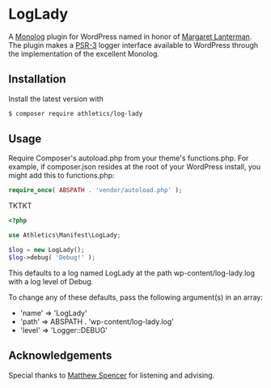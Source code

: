 LogLady
=======

A [Monolog](https://github.com/Seldaek/monolog) plugin for WordPress named in honor of [Margaret Lanterman](https://en.wikipedia.org/wiki/Log_Lady). The plugin makes a [PSR-3](https://github.com/php-fig/fig-standards/blob/master/accepted/PSR-3-logger-interface.md) logger interface available to WordPress through the implementation of the excellent Monolog.

Installation
------------

Install the latest version with

```bash
$ composer require athletics/log-lady
```

Usage
-----

Require Composer's autoload.php from your theme's functions.php. For example, if composer.json resides at the root of your WordPress install, you might add this to functions.php:

```php
require_once( ABSPATH . 'vendor/autoload.php' );
```

TKTKT

```php
<?php

use Athletics\Manifest\LogLady;

$log = new LogLady();
$log->debug( 'Debug!' );
```

This defaults to a log named LogLady at the path wp-content/log-lady.log with a log level of Debug.

To change any of these defaults, pass the following argument(s) in an array:

* 'name'  => 'LogLady'
* 'path'  => ABSPATH . 'wp-content/log-lady.log'
* 'level' => 'Logger::DEBUG'

Acknowledgements
----------------
Special thanks to [Matthew Spencer](https://github.com/matthewspencer) for listening and advising.